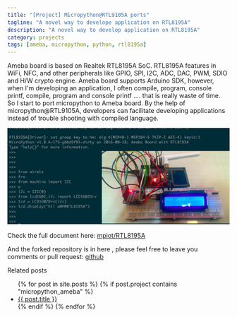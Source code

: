 ```yaml
---
title: "[Project] Micropython@RTL9105A ports"
tagline: "A novel way to develope application on RTL8195A"
description: "A novel way to develop application on RTL8195A"
category: projects
tags: [ameba, micropython, python, rtl8195a]
---
```


Ameba board is based on Realtek RTL8195A SoC. RTL8195A features in WiFi, NFC, and other peripherals like GPIO, SPI, I2C, ADC, DAC, PWM, SDIO and H/W crypto engine. Ameba board supports Arduino SDK, however, when I'm developing an application, I often compile, program, console printf, compile, program and console printf .... that is really waste of time. So I start to port micropython to Ameba board. By the help of micropython@RTL9105A, developers can facilitate developing applications instead of trouble shooting with compiled language.


![MicroPython@RTL8195A](/images/projects/mp_rtl8195a/project_mp_rtl8195a.png)

<!--more-->

Check the full document here: [mpiot/RTL8195A](http://cwyark.github.io/mpiot/rtl8195a/install.html)

And the forked repository is in here , please feel free to leave you comments or pull request: [github](https://github.com/cwyark/micropython)

Related posts

<ul>
    {% for post in site.posts %}
        {% if post.project contains "micropython_ameba" %}
            <li>
                <a href="{{ post.url }}">{{ post.title }}</a>
            </li>
        {% endif %}
    {% endfor %}
</ul>
